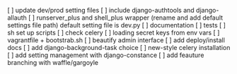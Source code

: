 [ ] update dev/prod setting files
[ ] include django-authtools and django-allauth
[ ] runserver_plus and shell_plus wrapper (rename and add default settings file path)
    default setting file is dev.py
[ ] documentation
[ ] tests
[ ] sh set up scripts
[ ] check celery
[ ] loading secret keys from env vars
[ ] vagrantfile + bootstrab.sh
[ ] beautify admin interface
[ ] add deploy/install docs
[ ] add django-background-task choice
[ ] new-style celery installation
[ ] add setting management with django-constance
[ ] add feauture branching with waffle/gargoyle